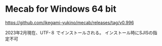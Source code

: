 # Mecab for Windows 64 bit

https://github.com/ikegami-yukino/mecab/releases/tag/v0.996

2023年2月現在、UTF-８ でインストールされる。
インストール時にSJISの指定不可

